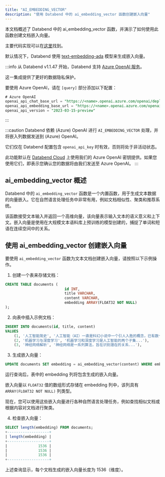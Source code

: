 ```yaml
---
title: "AI_EMBEDDING_VECTOR"
description: "使用 Databend 中的 ai_embedding_vector 函数创建嵌入向量"
---
```


本文档概述了 Databend 中的 ai_embedding_vector 函数，并演示了如何使用此函数创建文档嵌入向量。

主要代码实现可以在[这里](https://github.com/databendlabs/databend/blob/1e93c5b562bd159ecb0f336bb88fd1b7f9dc4a62/src/common/openai/src/embedding.rs)找到。

默认情况下，Databend 使用 [text-embedding-ada](https://platform.openai.com/docs/models/embeddings) 模型来生成嵌入向量。

:::info
从 Databend v1.1.47 开始，Databend 支持 [Azure OpenAI 服务](https://azure.microsoft.com/en-au/products/cognitive-services/openai-service)。

这一集成提供了更好的数据隐私保护。

要使用 Azure OpenAI，请在 `[query]` 部分添加以下配置：

```sql
# Azure OpenAI
openai_api_chat_base_url = "https://<name>.openai.azure.com/openai/deployments/<name>/"
openai_api_embedding_base_url = "https://<name>.openai.azure.com/openai/deployments/<name>/"
openai_api_version = "2023-03-15-preview"
```

:::

:::caution
Databend 依赖 (Azure) OpenAI 进行 `AI_EMBEDDING_VECTOR` 处理，并将嵌入列数据发送到 (Azure) OpenAI。

它们仅在 Databend 配置包含 `openai_api_key` 时有效，否则将处于非活动状态。

此功能默认在 [Databend Cloud](https://databend.com) 上使用我们的 Azure OpenAI 密钥提供。如果您使用它们，即表示您确认您的数据将由我们发送至 Azure OpenAI。
:::

## ai_embedding_vector 概述

Databend 中的 `ai_embedding_vector` 函数是一个内置函数，用于生成文本数据的向量嵌入。它在自然语言处理任务中非常有用，例如文档相似性、聚类和推荐系统。

该函数接受文本输入并返回一个高维向量，该向量表示输入文本的语义意义和上下文。嵌入向量是使用在大规模文本语料库上预训练的模型创建的，捕捉了单词和短语在连续空间中的关系。

## 使用 ai_embedding_vector 创建嵌入向量

要使用 `ai_embedding_vector` 函数为文本文档创建嵌入向量，请按照以下示例操作。

1. 创建一个表来存储文档：

```sql
CREATE TABLE documents (
                           id INT,
                           title VARCHAR,
                           content VARCHAR,
                           embedding ARRAY(FLOAT32 NOT NULL)
);
```

2. 向表中插入示例文档：

```sql
INSERT INTO documents(id, title, content)
VALUES
    (1, '人工智能简史', '人工智能（AI）一直是科幻小说中一个引人入胜的概念，已有数十年的历史...'),
    (2, '机器学习与深度学习', '机器学习和深度学习是人工智能的两个子集...'),
    (3, '神经网络解析', '神经网络是一系列算法，旨在识别潜在的关系...'),
```

3. 生成嵌入向量：

```sql
UPDATE documents SET embedding = ai_embedding_vector(content) WHERE embedding IS NULL;
```

运行查询后，表中的 embedding 列将包含生成的嵌入向量。

嵌入向量以 `FLOAT32` 值的数组形式存储在 embedding 列中，该列具有 `ARRAY(FLOAT32 NOT NULL)` 列类型。

现在，您可以使用这些嵌入向量进行各种自然语言处理任务，例如查找相似文档或根据内容对文档进行聚类。

4. 检查嵌入向量：

```sql
SELECT length(embedding) FROM documents;
+-------------------+
| length(embedding) |
+-------------------+
|              1536 |
|              1536 |
|              1536 |
+-------------------+
```

上述查询显示，每个文档生成的嵌入向量长度为 1536（维度）。
